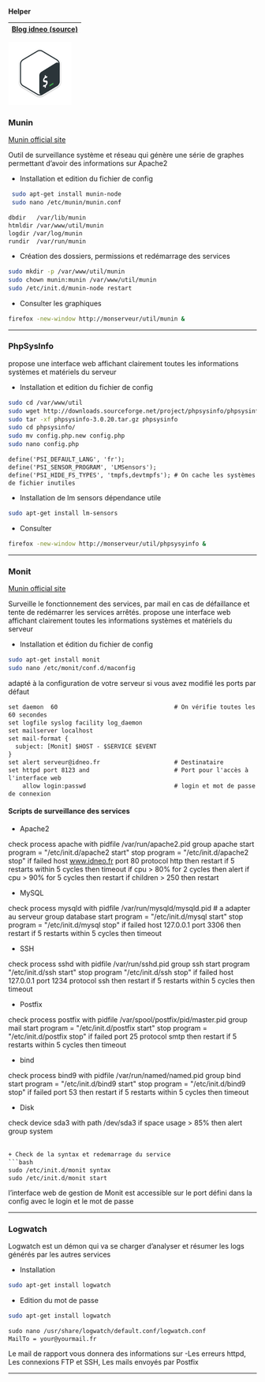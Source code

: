 **Helper**

| [Blog idneo (source)](http://blog.idneo.fr/monitoring-serveur-dedie-ubuntu/) |
| :---: |

![](../logos/Bash-v1-128x128.png)

### Munin
[Munin official site](http://munin-monitoring.org/)

Outil de surveillance système et réseau qui génère une série de graphes permettant d’avoir des informations sur Apache2

+ Installation et edition du fichier de config
```bash
 sudo apt-get install munin-node
 sudo nano /etc/munin/munin.conf
```
```plain text
dbdir   /var/lib/munin
htmldir /var/www/util/munin
logdir /var/log/munin
rundir  /var/run/munin
```

+ Création des dossiers, permissions et redémarrage des services
```sh
sudo mkdir -p /var/www/util/munin
sudo chown munin:munin /var/www/util/munin
sudo /etc/init.d/munin-node restart
```

+ Consulter les graphiques
```sh
firefox -new-window http://monserveur/util/munin &
```

***

### PhpSysInfo

propose une interface web affichant clairement toutes les informations systèmes et matériels du serveur

+ Installation et edition du fichier de config
```bash
sudo cd /var/www/util
sudo wget http://downloads.sourceforge.net/project/phpsysinfo/phpsysinfo/3.0.20/phpsysinfo-3.0.20.tar.gz
sudo tar -xf phpsysinfo-3.0.20.tar.gz phpsysinfo
sudo cd phpsysinfo/
sudo mv config.php.new config.php
sudo nano config.php
```
```plain text
define('PSI_DEFAULT_LANG', 'fr');
define('PSI_SENSOR_PROGRAM', 'LMSensors');
define('PSI_HIDE_FS_TYPES', 'tmpfs,devtmpfs'); # On cache les systèmes de fichier inutiles
```

+ Installation de lm sensors
dépendance utile
```bash
sudo apt-get install lm-sensors
```

+ Consulter
```bash
firefox -new-window http://monserveur/util/phpsysyinfo &
```

***

### Monit
[Munin official site](https://mmonit.com/monit/)

Surveille le fonctionnement des services, par mail en cas de défaillance et tente de redémarrer les services arrêtés.
propose une interface web affichant clairement toutes les informations systèmes et matériels du serveur

+ Installation et édition du fichier de config
```bash
sudo apt-get install monit
sudo nano /etc/monit/conf.d/maconfig
```

adapté à la configuration de votre serveur si vous avez modifié les ports par défaut

```plain text
set daemon  60                                 # On vérifie toutes les 60 secondes
set logfile syslog facility log_daemon
set mailserver localhost
set mail-format {
  subject: [Monit] $HOST - $SERVICE $EVENT
}
set alert serveur@idneo.fr                     # Destinataire
set httpd port 8123 and                        # Port pour l'accès à l'interface web
    allow login:passwd                         # login et mot de passe de connexion
```

#### Scripts de surveillance des services

+ Apache2

check process apache with pidfile /var/run/apache2.pid
group apache
start program = &quot;/etc/init.d/apache2 start&quot;
stop program = &quot;/etc/init.d/apache2 stop&quot;
if failed host www.idneo.fr port 80
protocol http then restart
if 5 restarts within 5 cycles then timeout
if cpu &gt; 80% for 2 cycles then alert
if cpu &gt; 90% for 5 cycles then restart
if children &gt; 250 then restart

+ MySQL

check process mysqld with pidfile /var/run/mysqld/mysqld.pid  # a adapter au serveur
group database
start program = &quot;/etc/init.d/mysql start&quot;
stop program = &quot;/etc/init.d/mysql stop&quot;
if failed host 127.0.0.1 port 3306 then restart
if 5 restarts within 5 cycles then timeout

+ SSH

check process sshd with pidfile /var/run/sshd.pid
group ssh
start program &quot;/etc/init.d/ssh start&quot;
stop program &quot;/etc/init.d/ssh stop&quot;
if failed host 127.0.0.1 port 1234 protocol ssh then restart
if 5 restarts within 5 cycles then timeout

+ Postfix

check process postfix with pidfile /var/spool/postfix/pid/master.pid
group mail
start program = &quot;/etc/init.d/postfix start&quot;
stop  program = &quot;/etc/init.d/postfix stop&quot;
if failed port 25 protocol smtp then restart
if 5 restarts within 5 cycles then timeout

+ bind

check process bind9 with pidfile /var/run/named/named.pid
group bind
start program = &quot;/etc/init.d/bind9 start&quot;
stop  program = &quot;/etc/init.d/bind9 stop&quot;
if failed port 53 then restart
if 5 restarts within 5 cycles then timeout

+ Disk

check device sda3 with path /dev/sda3
if space usage &gt; 85% then alert
group system
```

+ Check de la syntax et redemarrage du service
```bash
sudo /etc/init.d/monit syntax
sudo /etc/init.d/monit start
```

l’interface web de gestion de Monit est accessible sur le port défini dans la config avec le login et le mot de passe

***

### Logwatch
Logwatch est un démon qui va se charger d’analyser et résumer les logs générés par les autres services

+ Installation
```bash
sudo apt-get install logwatch
```

+ Edition du mot de passe
```bash
sudo apt-get install logwatch
```
```
sudo nano /usr/share/logwatch/default.conf/logwatch.conf
MailTo = your@yourmail.fr
```
Le mail de rapport vous donnera des informations sur
-Les erreurs httpd, Les connexions FTP et SSH, Les mails envoyés par Postfix

***
